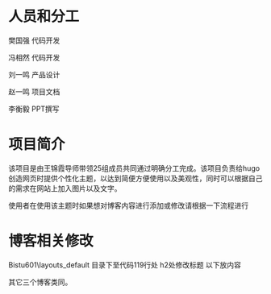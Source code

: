 
# 人员和分工


樊国强 代码开发



冯相然 代码开发



刘一鸣 产品设计



赵一鸣 项目文档



李衡毅 PPT撰写
# 项目简介

该项目是由王锦霞导师带领25组成员共同通过明确分工完成。该项目负责给hugo创造网页时提供个性化主题，以达到简便方便使用以及美观性，同时可以根据自己的需求在网站上加入图片以及文字。

使用者在使用该主题时如果想对博客内容进行添加或修改请根据一下流程进行

# 博客相关修改
Bistu601\layouts\_default
目录下至代码119行处
h2处修改标题
以下放内容

其它三个博客类同。
